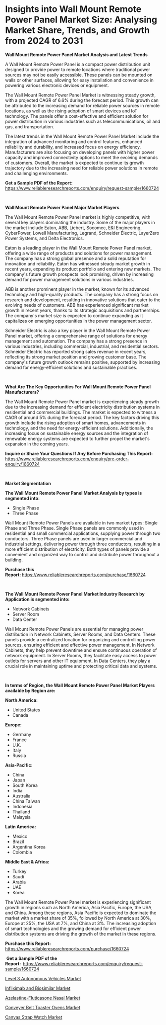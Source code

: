 <p><h1>Insights into Wall Mount Remote Power Panel Market Size: Analysing Market Share, Trends, and Growth from 2024 to 2031</h1></p><p><strong>Wall Mount Remote Power Panel Market Analysis and Latest Trends</strong></p>
<p><p>A Wall Mount Remote Power Panel is a compact power distribution unit designed to provide power to remote locations where traditional power sources may not be easily accessible. These panels can be mounted on walls or other surfaces, allowing for easy installation and convenience in powering various electronic devices or equipment.</p><p>The Wall Mount Remote Power Panel Market is witnessing steady growth, with a projected CAGR of 6.6% during the forecast period. This growth can be attributed to the increasing demand for reliable power sources in remote locations, as well as the rising adoption of smart devices and IoT technology. The panels offer a cost-effective and efficient solution for power distribution in various industries such as telecommunications, oil and gas, and transportation.</p><p>The latest trends in the Wall Mount Remote Power Panel Market include the integration of advanced monitoring and control features, enhanced reliability and durability, and increased focus on energy efficiency. Manufacturers are also focusing on developing panels with higher power capacity and improved connectivity options to meet the evolving demands of customers. Overall, the market is expected to continue its growth trajectory due to the increasing need for reliable power solutions in remote and challenging environments.</p></p>
<p><strong>Get a Sample PDF of the Report:&nbsp;</strong> <a href="https://www.reliableresearchreports.com/enquiry/request-sample/1660724">https://www.reliableresearchreports.com/enquiry/request-sample/1660724</a></p>
<p>&nbsp;</p>
<p><strong>Wall Mount Remote Power Panel Major Market Players</strong></p>
<p><p>The Wall Mount Remote Power Panel market is highly competitive, with several key players dominating the industry. Some of the major players in the market include Eaton, ABB, Liebert, Socomec, E&I Engineering, CyberPower, Lowell Manufacturing, Legrand, Schneider Electric, LayerZero Power Systems, and Delta Electronics.</p><p>Eaton is a leading player in the Wall Mount Remote Power Panel market, offering a wide range of products and solutions for power management. The company has a strong global presence and a solid reputation for innovation and reliability. Eaton has witnessed steady market growth in recent years, expanding its product portfolio and entering new markets. The company's future growth prospects look promising, driven by increasing demand for power management solutions in various industries.</p><p>ABB is another prominent player in the market, known for its advanced technology and high-quality products. The company has a strong focus on research and development, resulting in innovative solutions that cater to the evolving needs of customers. ABB has experienced significant market growth in recent years, thanks to its strategic acquisitions and partnerships. The company's market size is expected to continue expanding as it capitalizes on emerging opportunities in the power management sector.</p><p>Schneider Electric is also a key player in the Wall Mount Remote Power Panel market, offering a comprehensive range of solutions for energy management and automation. The company has a strong presence in various industries, including commercial, industrial, and residential sectors. Schneider Electric has reported strong sales revenue in recent years, reflecting its strong market position and growing customer base. The company's future growth outlook remains positive, supported by increasing demand for energy-efficient solutions and sustainable practices.</p></p>
<p>&nbsp;</p>
<p><strong>What Are The Key Opportunities For Wall Mount Remote Power Panel Manufacturers?</strong></p>
<p><p>The Wall Mount Remote Power Panel market is experiencing steady growth due to the increasing demand for efficient electricity distribution systems in residential and commercial buildings. The market is expected to witness a CAGR of around 5% during the forecast period. The key factors driving this growth include the rising adoption of smart homes, advancements in technology, and the need for energy-efficient solutions. Additionally, the increasing focus on sustainable energy sources and the integration of renewable energy systems are expected to further propel the market's expansion in the coming years.</p></p>
<p><strong>Inquire or Share Your Questions If Any Before Purchasing This Report:</strong> <a href="https://www.reliableresearchreports.com/enquiry/pre-order-enquiry/1660724">https://www.reliableresearchreports.com/enquiry/pre-order-enquiry/1660724</a></p>
<p>&nbsp;</p>
<p><strong>Market Segmentation</strong></p>
<p><strong>The Wall Mount Remote Power Panel Market Analysis by types is segmented into:</strong></p>
<p><ul><li>Single Phase</li><li>Three Phase</li></ul></p>
<p><p>Wall Mount Remote Power Panels are available in two market types: Single Phase and Three Phase. Single Phase panels are commonly used in residential and small commercial applications, supplying power through two conductors. Three Phase panels are used in larger commercial and industrial settings, delivering power through three conductors, resulting in a more efficient distribution of electricity. Both types of panels provide a convenient and organized way to control and distribute power throughout a building.</p></p>
<p><strong>Purchase this Report:&nbsp;</strong><a href="https://www.reliableresearchreports.com/purchase/1660724">https://www.reliableresearchreports.com/purchase/1660724</a></p>
<p>&nbsp;</p>
<p><strong>The Wall Mount Remote Power Panel Market Industry Research by Application is segmented into:</strong></p>
<p><ul><li>Network Cabinets</li><li>Server Room</li><li>Data Center</li></ul></p>
<p><p>Wall Mount Remote Power Panels are essential for managing power distribution in Network Cabinets, Server Rooms, and Data Centers. These panels provide a centralized location for organizing and controlling power sources, ensuring efficient and effective power management. In Network Cabinets, they help prevent downtime and ensure continuous operation of network equipment. In Server Rooms, they facilitate easy access to power outlets for servers and other IT equipment. In Data Centers, they play a crucial role in maintaining uptime and protecting critical data and systems.</p></p>
<p>&nbsp;</p>
<p><strong>In terms of Region, the Wall Mount Remote Power Panel Market Players available by Region are:</strong></p>
<p>
    <p> <strong> North America: </strong>
        <ul>
            <li>United States</li>
            <li>Canada</li>
        </ul>
        </p> 
    <p> <strong> Europe: </strong>
        <ul>
            <li>Germany</li>
            <li>France</li>
            <li>U.K.</li>
            <li>Italy</li>
            <li>Russia</li>
        </ul>
        </p> 
    <p> <strong> Asia-Pacific: </strong>
        <ul>
            <li>China</li>
            <li>Japan</li>
            <li>South Korea</li>
            <li>India</li>
            <li>Australia</li>
            <li>China Taiwan</li>
            <li>Indonesia</li>
            <li>Thailand</li>
            <li>Malaysia</li>
        </ul>
        </p> 
    <p> <strong> Latin America: </strong>
        <ul>
            <li>Mexico</li>
            <li>Brazil</li>
            <li>Argentina Korea</li>
            <li>Colombia</li>
        </ul>
        </p> 
    <p> <strong> Middle East & Africa: </strong>
        <ul>
            <li>Turkey</li>
            <li>Saudi</li>
            <li>Arabia</li>
            <li>UAE</li>
            <li>Korea</li>
        </ul>
    </p>
    </p>
<p><p>The Wall Mount Remote Power Panel market is experiencing significant growth in regions such as North America, Asia Pacific, Europe, the USA, and China. Among these regions, Asia Pacific is expected to dominate the market with a market share of 35%, followed by North America at 30%, Europe at 25%, the USA at 7%, and China at 3%. The increasing adoption of smart technologies and the growing demand for efficient power distribution systems are driving the growth of the market in these regions.</p></p>
<p><strong>Purchase this Report: </strong><a href="https://www.reliableresearchreports.com/purchase/1660724">https://www.reliableresearchreports.com/purchase/1660724</a></p>
<p>&nbsp;<strong>Get a Sample PDF of the Report:&nbsp;&nbsp;</strong><a href="https://www.reliableresearchreports.com/enquiry/request-sample/1660724">https://www.reliableresearchreports.com/enquiry/request-sample/1660724</a></p>
<p><strong></strong></p>
<p><p><a href="https://issuu.com/reportprime-2/docs/level-3-autonomous-vehicles-market-size-2030.pptx">Level 3 Autonomous Vehicles Market</a></p><p><a href="https://three-jumbo-f6d.notion.site/Infliximab-and-Biosimilar-Market-Growth-Market-Trends-COVID-19-Impact-and-Forecasts-for-period-fr-875892a76bd845828eaf516ab7360af9">Infliximab and Biosimilar Market</a></p><p><a href="https://noble-drawer-34c.notion.site/Insights-into-Azelastine-Fluticasone-Nasal-Market-Size-Analysing-Market-Share-Trends-and-Growth-f-cece2d4cf1ea40fa9cd31bc1a206891f">Azelastine-Fluticasone Nasal Market</a></p><p><a href="https://github.com/angelajermaine/Market-Research-Report-List-2/blob/main/conveyer-belt-toaster-ovens-market.md">Conveyer Belt Toaster Ovens Market</a></p><p><a href="https://view.publitas.com/reportprime-1/canvas-strap-watch-market-insights-market-players-and-forecast-till-2031/">Canvas Strap Watch Market</a></p></p>